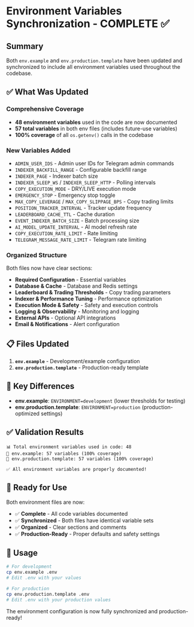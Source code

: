 # Environment Variables Synchronization - COMPLETE ✅

## Summary

Both `env.example` and `env.production.template` have been updated and synchronized to include all environment variables used throughout the codebase.

## ✅ What Was Updated

### **Comprehensive Coverage**
- **48 environment variables** used in the code are now documented
- **57 total variables** in both env files (includes future-use variables)
- **100% coverage** of all `os.getenv()` calls in the codebase

### **New Variables Added**
- `ADMIN_USER_IDS` - Admin user IDs for Telegram admin commands
- `INDEXER_BACKFILL_RANGE` - Configurable backfill range
- `INDEXER_PAGE` - Indexer batch size
- `INDEXER_SLEEP_WS` / `INDEXER_SLEEP_HTTP` - Polling intervals
- `COPY_EXECUTION_MODE` - DRY/LIVE execution mode
- `EMERGENCY_STOP` - Emergency stop toggle
- `MAX_COPY_LEVERAGE` / `MAX_COPY_SLIPPAGE_BPS` - Copy trading limits
- `POSITION_TRACKER_INTERVAL` - Tracker update frequency
- `LEADERBOARD_CACHE_TTL` - Cache duration
- `EVENT_INDEXER_BATCH_SIZE` - Batch processing size
- `AI_MODEL_UPDATE_INTERVAL` - AI model refresh rate
- `COPY_EXECUTION_RATE_LIMIT` - Rate limiting
- `TELEGRAM_MESSAGE_RATE_LIMIT` - Telegram rate limiting

### **Organized Structure**
Both files now have clear sections:
- **Required Configuration** - Essential variables
- **Database & Cache** - Database and Redis settings
- **Leaderboard & Trading Thresholds** - Copy trading parameters
- **Indexer & Performance Tuning** - Performance optimization
- **Execution Mode & Safety** - Safety and execution controls
- **Logging & Observability** - Monitoring and logging
- **External APIs** - Optional API integrations
- **Email & Notifications** - Alert configuration

## 📋 Files Updated

1. **`env.example`** - Development/example configuration
2. **`env.production.template`** - Production-ready template

## 🎯 Key Differences

- **env.example**: `ENVIRONMENT=development` (lower thresholds for testing)
- **env.production.template**: `ENVIRONMENT=production` (production-optimized settings)

## ✅ Validation Results

```
📊 Total environment variables used in code: 48
📄 env.example: 57 variables (100% coverage)
📄 env.production.template: 57 variables (100% coverage)

✅ All environment variables are properly documented!
```

## 🚀 Ready for Use

Both environment files are now:
- ✅ **Complete** - All code variables documented
- ✅ **Synchronized** - Both files have identical variable sets
- ✅ **Organized** - Clear sections and comments
- ✅ **Production-Ready** - Proper defaults and safety settings

## 📝 Usage

```bash
# For development
cp env.example .env
# Edit .env with your values

# For production
cp env.production.template .env
# Edit .env with your production values
```

The environment configuration is now fully synchronized and production-ready!
